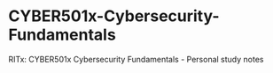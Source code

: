 # CYBER501x-Cybersecurity-Fundamentals
RITx: CYBER501x Cybersecurity Fundamentals - Personal study notes
